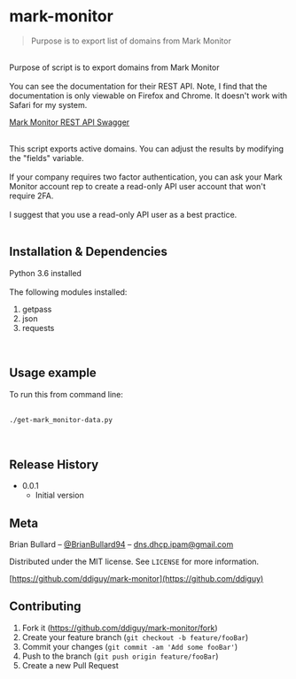 # mark-monitor<br>
> Purpose is to export list of domains from Mark Monitor<br>
<br>
Purpose of script is to export domains from Mark Monitor<br>
<br>
You can see the documentation for their REST API.  Note, I find that the documentation is only viewable on Firefox and Chrome.  It doesn't work with Safari for my system.

[Mark Monitor REST API Swagger](https://domains.markmonitor.com/domains/setup/restapi/)

<br>This script exports active domains.  You can adjust the results by modifying the "fields" variable.<br>
<br>
If your company requires two factor authentication, you can ask your Mark Monitor account rep to create a read-only API user account that won't require 2FA.<br>
<br>
I suggest that you use a read-only API user as a best practice.<br>
<br>

## Installation & Dependencies

Python 3.6 installed<br>
<br>
The following modules installed:<br>
1.  getpass<br>
2.  json<br>
3.  requests<br>
<br>

## Usage example

To run this from command line:<br>
<br>
```sh
./get-mark_monitor-data.py
```
<br>

## Release History

* 0.0.1
    * Initial version

## Meta

Brian Bullard – [@BrianBullard94](https://twitter.com/BrianBullard94) – dns.dhcp.ipam@gmail.com

Distributed under the MIT license. See ``LICENSE`` for more information.

[https://github.com/ddiguy/mark-monitor](https://github.com/ddiguy)

## Contributing

1. Fork it (<https://github.com/ddiguy/mark-monitor/fork>)
2. Create your feature branch (`git checkout -b feature/fooBar`)
3. Commit your changes (`git commit -am 'Add some fooBar'`)
4. Push to the branch (`git push origin feature/fooBar`)
5. Create a new Pull Request

<!-- Markdown link & img dfn's -->
